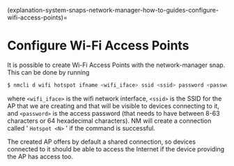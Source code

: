 (explanation-system-snaps-network-manager-how-to-guides-configure-wifi-access-points)=
# Configure Wi-Fi Access Points


It is possible to create Wi-Fi Access Points with the network-manager snap. This can be done by running
```bash
$ nmcli d wifi hotspot ifname <wifi_iface> ssid <ssid> password <password>
```
where  `<wifi_iface>`  is the wifi network interface,  `<ssid>`  is the SSID for the AP that we are creating and that will be visible to devices connecting to it, and  `<password>`  is the access password (that needs to have between 8-63 characters or 64 hexadecimal characters). NM will create a connection called ' `Hotspot <N>` ' if the command is successful.

The created AP offers by default a shared connection, so devices connected to it should be able to access the Internet if the device providing the AP has access too.

